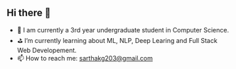 ## Hi there :wave:
* :school: I am currently a 3rd year undergraduate student in Computer Science.
* :golf: I’m currently learning about ML, NLP, Deep Learing and Full Stack Web Developement.
* :mailbox: How to reach me: sarthakg203@gmail.com

